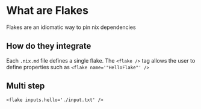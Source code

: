 # What are Flakes

Flakes are an idiomatic way to pin nix dependencies

## How do they integrate

Each `.nix.md` file defines a single flake. The `<flake />` tag allows the user to define properties such as `<flake name='"HelloFlake"' />`

## Multi step



```
<flake inputs.hello='./input.txt' />
```
